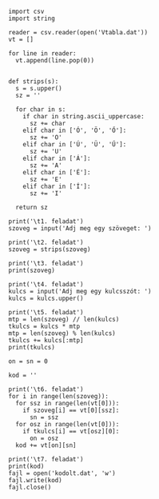     import csv
    import string

    reader = csv.reader(open('Vtabla.dat'))
    vt = []

    for line in reader:
      vt.append(line.pop(0))


    def strips(s):
      s = s.upper()
      sz = ''

      for char in s:
        if char in string.ascii_uppercase:
          sz += char
        elif char in ['Ó', 'Ö', 'Ő']:
          sz += 'O'
        elif char in ['Ú', 'Ü', 'Ű']:
          sz += 'U'
        elif char in ['Á']:
          sz += 'A'
        elif char in ['É']:
          sz += 'E'
        elif char in ['Í']:
          sz += 'I'

      return sz

    print('\t1. feladat')
    szoveg = input('Adj meg egy szöveget: ')

    print('\t2. feladat')
    szoveg = strips(szoveg)

    print('\t3. feladat')
    print(szoveg)

    print('\t4. feladat')
    kulcs = input('Adj meg egy kulcsszót: ')
    kulcs = kulcs.upper()

    print('\t5. feladat')
    mtp = len(szoveg) // len(kulcs)
    tkulcs = kulcs * mtp
    mtp = len(szoveg) % len(kulcs)
    tkulcs += kulcs[:mtp]
    print(tkulcs)

    on = sn = 0

    kod = ''

    print('\t6. feladat')
    for i in range(len(szoveg)):
      for ssz in range(len(vt[0])):
        if szoveg[i] == vt[0][ssz]:
          sn = ssz
      for osz in range(len(vt[0])):
        if tkulcs[i] == vt[osz][0]:
          on = osz
      kod += vt[on][sn]

    print('\t7. feladat')
    print(kod)
    fajl = open('kodolt.dat', 'w')
    fajl.write(kod)
    fajl.close()

